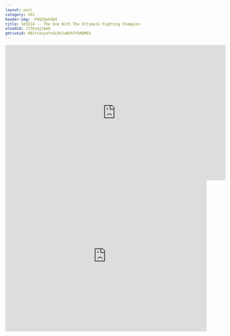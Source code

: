 ```yaml
---
layout: post 
category: S03 
header-img: -P4Q3Qw54Q4 
title: S03E24 -- The One With The Ultimate Fighting Champion 
oloadid: JJ3EoqjJmmU 
gdriveid: 0B2tsexyaYxGCQVJaNVhfYkNQMEk 
--- 
```

<!--more--> 
<iframe src='https://openload.co/embed/JJ3EoqjJmmU/' width='700' height='430' frameborder='0' scrolling='no' allowfullscreen='allowfullscreen'></iframe> 
<iframe src='https://drive.google.com/file/d/0B2tsexyaYxGCQVJaNVhfYkNQMEk/preview' width='640' height='480' frameborder='0' scrolling='no' allowfullscreen='allowfullscreen'></iframe> 